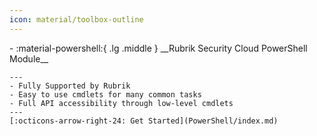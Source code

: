 ```yaml
---
icon: material/toolbox-outline
---
```


<div class="grid cards" markdown>
-   :material-powershell:{ .lg .middle } __Rubrik Security Cloud PowerShell Module__

    ---
    - Fully Supported by Rubrik
    - Easy to use cmdlets for many common tasks
    - Full API accessibility through low-level cmdlets
    ---
    [:octicons-arrow-right-24: Get Started](PowerShell/index.md)
</div>